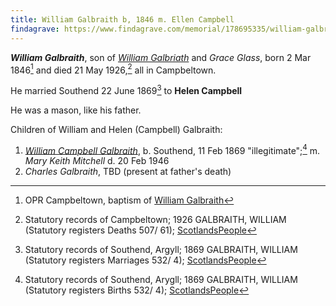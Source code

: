 ```yaml
---
title: William Galbraith b, 1846 m. Ellen Campbell
findagrave: https://www.findagrave.com/memorial/178695335/william-galbraith
---
```

***William Galbraith***, son of *[William Galbriath](galbraith-william-1815.md)* and *Grace Glass*,
born 2 Mar 1846[^birth] and died 21 May 1926,[^death] all in Campbeltown.

He married Southend 22 June 1869[^marriage] to **Helen Campbell**

He was a mason, like his father.

Children of William and Helen (Campbell) Galbraith:

1. *[William Campbell Galbraith](galbraith-william-campbell-1869-mitchell.md)*, b. Southend, 11 Feb 1869 "illegitimate";[^william-birth] m. *Mary Keith Mitchell* d. 20 Feb 1946
2. *Charles Galbraith*, TBD (present at father's death)

[^birth]: OPR Campbeltown, baptism of [William Galbraith](/sources/opr-campbeltown-births.md#1846-03-02-william-galbreath)

[^marriage]: Statutory records of Southend, Argyll; 1869 GALBRAITH, WILLIAM (Statutory registers Marriages 532/ 4); [ScotlandsPeople](https://www.scotlandspeople.gov.uk/view-image/nrs_stat_marriages/7464417)

[^william-birth]: Statutory records of Southend, Arygll; 1869 GALBRAITH, WILLIAM (Statutory registers Births 532/ 4); [ScotlandsPeople](https://www.scotlandspeople.gov.uk/view-image/nrs_stat_births/40327253)

[^death]: Statutory records of Campbeltown; 1926 GALBRAITH, WILLIAM (Statutory registers Deaths 507/ 61); [ScotlandsPeople](https://www.scotlandspeople.gov.uk/view-image/nrs_stat_deaths/8011993)

